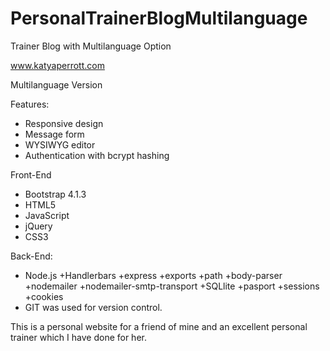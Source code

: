 # PersonalTrainerBlogMultilanguage
Trainer Blog with Multilanguage Option

www.katyaperrott.com

Multilanguage Version

Features:
- Responsive design
- Message form
- WYSIWYG editor
- Authentication with bcrypt hashing

Front-End
- Bootstrap 4.1.3
- HTML5
- JavaScript
- jQuery
- CSS3

Back-End:
- Node.js 
   +Handlerbars
   +express
   +exports
   +path
   +body-parser
   +nodemailer
   +nodemailer-smtp-transport
   +SQLlite
   +pasport
   +sessions
   +cookies
- GIT was used for version control.

This is a personal website for a friend of mine and an excellent personal trainer which I have done for her. 

